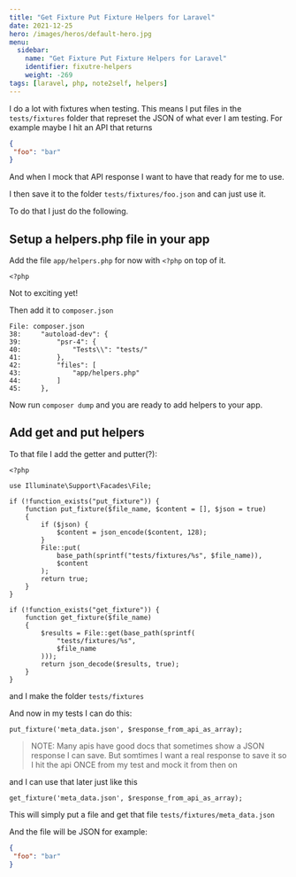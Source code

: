 ```yaml
---
title: "Get Fixture Put Fixture Helpers for Laravel"
date: 2021-12-25
hero: /images/heros/default-hero.jpg
menu:
  sidebar:
    name: "Get Fixture Put Fixture Helpers for Laravel"
    identifier: fixutre-helpers
    weight: -269
tags: [laravel, php, note2self, helpers]
---
```


I do a lot with fixtures when testing. This means I put files in the `tests/fixtures` folder that represet the JSON of what ever I am testing. For example maybe I hit an
API that returns

```json
{
 "foo": "bar"
}
```

And when I mock that API response I want to have that ready for me to use.

I then save it to the folder `tests/fixtures/foo.json` and can just use it. 

To do that I just do the following. 

## Setup a helpers.php file in your app

Add the file `app/helpers.php` for now with `<?php` on top of it.

```
<?php
```
Not to exciting yet!

Then add it to `composer.json`

```
File: composer.json
38:     "autoload-dev": {
39:         "psr-4": {
40:             "Tests\\": "tests/"
41:         },
42:         "files": [
43:             "app/helpers.php"
44:         ]
45:     },
```

Now run `composer dump` and you are ready to add helpers to your app.


## Add get and put helpers

To that file I add the getter and putter(?):

```
<?php 

use Illuminate\Support\Facades\File;

if (!function_exists("put_fixture")) {
    function put_fixture($file_name, $content = [], $json = true)
    {
        if ($json) {
            $content = json_encode($content, 128);
        }
        File::put(
            base_path(sprintf("tests/fixtures/%s", $file_name)),
            $content
        );
        return true;
    }
}

if (!function_exists("get_fixture")) {
    function get_fixture($file_name)
    {
        $results = File::get(base_path(sprintf(
            "tests/fixtures/%s",
            $file_name
        )));
        return json_decode($results, true);
    }
}
```

and I make the folder `tests/fixtures`

And now in my tests I can do this:

```        
put_fixture('meta_data.json', $response_from_api_as_array);
```

>NOTE: Many apis have good docs that sometimes show a JSON response I can save. But somtimes I want a real response to save it so I hit the api ONCE from my test
>and mock it from then on

and I can use that later just like this

```        
get_fixture('meta_data.json', $response_from_api_as_array);
```

This will simply put a file and get that file `tests/fixtures/meta_data.json`

And the file will be JSON for example:

```json
{
 "foo": "bar"
}
```


